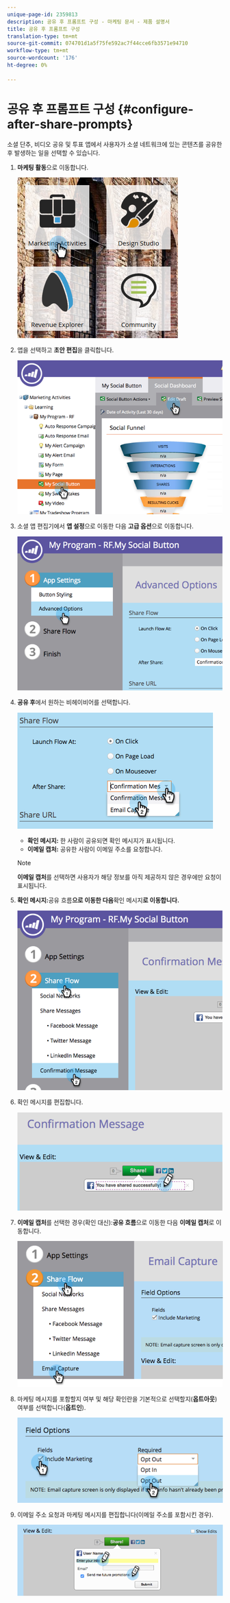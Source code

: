 ```yaml
---
unique-page-id: 2359813
description: 공유 후 프롬프트 구성 - 마케팅 문서 - 제품 설명서
title: 공유 후 프롬프트 구성
translation-type: tm+mt
source-git-commit: 074701d1a5f75fe592ac7f44cce6fb3571e94710
workflow-type: tm+mt
source-wordcount: '176'
ht-degree: 0%

---
```



# 공유 후 프롬프트 구성 {#configure-after-share-prompts}

소셜 단추, 비디오 공유 및 투표 앱에서 사용자가 소셜 네트워크에 있는 콘텐츠를 공유한 후 발생하는 일을 선택할 수 있습니다.

1. **마케팅 활동**&#x200B;으로 이동합니다.

   ![](assets/ma.png)

1. 앱을 선택하고 **초안 편집**&#x200B;을 클릭합니다.

   ![](assets/image2015-4-21-12-3a1-3a11.png)

1. 소셜 앱 편집기에서 **앱 설정**&#x200B;으로 이동한 다음 **고급 옵션**&#x200B;으로 이동합니다.

   ![](assets/image2015-4-21-12-3a10-3a54.png)

1. **공유 후**&#x200B;에서 원하는 비헤이비어를 선택합니다.

   ![](assets/image2015-4-21-12-3a18-3a32.png)

   * **확인 메시지:** 한 사람이 공유되면 확인 메시지가 표시됩니다.
   * **이메일 캡처:** 공유한 사람이 이메일 주소를 요청합니다.

   >[!NOTE]
   >
   >**이메일 캡처**&#x200B;를 선택하면 사용자가 해당 정보를 아직 제공하지 않은 경우에만 요청이 표시됩니다.

1. **확인 메시지:**&#x200B;공유 흐름&#x200B;**으로 이동한 다음**&#x200B;확인 메시지&#x200B;**로 이동합니다.**

   ![](assets/image2015-4-21-12-3a26-3a10.png)

1. 확인 메시지를 편집합니다.

   ![](assets/image2015-4-21-12-3a31-3a41.png)

1. **이메일 캡처**&#x200B;를 선택한 경우(확인 대신):**공유 흐름**&#x200B;으로 이동한 다음 **이메일 캡처**&#x200B;로 이동합니다.

   ![](assets/image2015-4-21-12-3a46-3a15.png)

1. 마케팅 메시지를 포함할지 여부 및 해당 확인란을 기본적으로 선택할지(**옵트아웃**) 여부를 선택합니다(**옵트인**).

   ![](assets/image2015-4-21-12-3a48-3a51.png)

1. 이메일 주소 요청과 마케팅 메시지를 편집합니다(이메일 주소를 포함시킨 경우).

   ![](assets/image2015-4-21-12-3a52-3a49.png)
